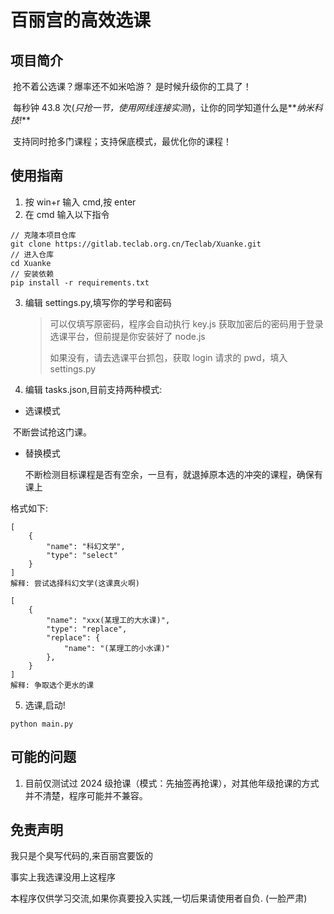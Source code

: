 # 百丽宫的高效选课

## 项目简介

​ 抢不着公选课？爆率还不如米哈游？ 是时候升级你的工具了！

​ 每秒钟 43.8 次(_只抢一节，使用网线连接实测_)，让你的同学知道什么是**_纳米科技!_**

​ 支持同时抢多门课程；支持保底模式，最优化你的课程！

## 使用指南

1. 按 win+r 输入 cmd,按 enter
2. 在 cmd 输入以下指令

```
// 克隆本项目仓库
git clone https://gitlab.teclab.org.cn/Teclab/Xuanke.git
// 进入仓库
cd Xuanke
// 安装依赖
pip install -r requirements.txt
```

3. 编辑 settings.py,填写你的学号和密码

   > 可以仅填写原密码，程序会自动执行 key.js 获取加密后的密码用于登录选课平台，但前提是你安装好了 node.js
   >
   > 如果没有，请去选课平台抓包，获取 login 请求的 pwd，填入 settings.py

4. 编辑 tasks.json,目前支持两种模式:

- 选课模式

​ 不断尝试抢这门课。

- 替换模式

  不断检测目标课程是否有空余，一旦有，就退掉原本选的冲突的课程，确保有课上

格式如下:

```
[
    {
        "name": "科幻文学",
        "type": "select"
    }
]
解释: 尝试选择科幻文学(这课真火啊)

[
    {
        "name": "xxx(某理工的大水课)",
        "type": "replace",
        "replace": {
            "name": "(某理工的小水课)"
        },
    }
]
解释: 争取选个更水的课
```

5. 选课,启动!

```
python main.py
```

## 可能的问题

1. 目前仅测试过 2024 级抢课（模式：先抽签再抢课），对其他年级抢课的方式并不清楚，程序可能并不兼容。

## 免责声明

我只是个臭写代码的,来百丽宫要饭的

事实上我选课没用上这程序

本程序仅供学习交流,如果你真要投入实践,一切后果请使用者自负. (一脸严肃)
